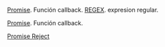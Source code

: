 [Promise](https://www.freecodecamp.org/news/how-to-make-a-promise-out-of-a-callback-function-in-javascript-d8ec35d1f981/). Función callback.
[REGEX](https://stackoverflow.com/questions/74432875/getting-links-from-markdown-file-even-if-link-is-in-the-link-text). expresion regular.


[Promise](https://www.freecodecamp.org/news/how-to-make-a-promise-out-of-a-callback-function-in-javascript-d8ec35d1f981/). Función callback.

[Promise Reject](https://developer.mozilla.org/en-US/docs/Web/JavaScript/Reference/Global_Objects/Promise/reject)



